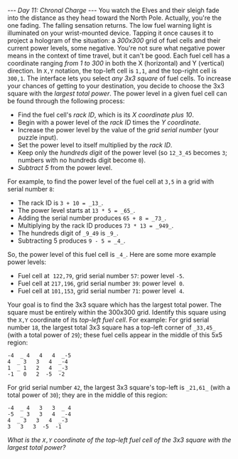 *--- Day 11: Chronal Charge ---*
You watch the Elves and their sleigh fade into the distance as they head toward the North Pole.
Actually, you're the one fading. The falling sensation returns.
The low fuel warning light is illuminated on your wrist-mounted device. Tapping it once causes it to project a hologram of the situation: a _300x300_ grid of fuel cells and their current power levels, some negative. You're not sure what negative power means in the context of time travel, but it can't be good.
Each fuel cell has a coordinate ranging _from 1 to 300_ in both the X (horizontal) and Y (vertical) direction.  In `X,Y` notation, the top-left cell is `1,1`, and the top-right cell is `300,1`.
The interface lets you select _any 3x3 square_ of fuel cells. To increase your chances of getting to your destination, you decide to choose the 3x3 square with the _largest total power_.
The power level in a given fuel cell can be found through the following process:

- Find the fuel cell's _rack ID_, which is its _X coordinate plus 10_.
- Begin with a power level of the _rack ID_ times the _Y coordinate_.
- Increase the power level by the value of the _grid serial number_ (your puzzle input).
- Set the power level to itself multiplied by the _rack ID_.
- Keep only the _hundreds digit_ of the power level (so `12_3_45` becomes `3`; numbers with no hundreds digit become `0`).
- _Subtract 5_ from the power level.

For example, to find the power level of the fuel cell at `3,5` in a grid with serial number `8`:

- The rack ID is `3 + 10 = _13_`.
- The power level starts at `13 * 5 = _65_`.
- Adding the serial number produces `65 + 8 = _73_`.
- Multiplying by the rack ID produces `73 * 13 = _949_`.
- The hundreds digit of `_9_49` is `_9_`.
- Subtracting 5 produces `9 - 5 = _4_`.

So, the power level of this fuel cell is `_4_`.
Here are some more example power levels:

- Fuel cell at  `122,79`, grid serial number `57`: power level `-5`.
- Fuel cell at `217,196`, grid serial number `39`: power level  `0`.
- Fuel cell at `101,153`, grid serial number `71`: power level  `4`.

Your goal is to find the 3x3 square which has the largest total power. The square must be entirely within the 300x300 grid. Identify this square using the `X,Y` coordinate of its _top-left fuel cell_. For example:
For grid serial number `18`, the largest total 3x3 square has a top-left corner of `_33,45_` (with a total power of `29`); these fuel cells appear in the middle of this 5x5 region:
```-2  -4   4   4   4
-4  _ 4   4   4  _-5
4  _ 3   3   4  _-4
1  _ 1   2   4  _-3
-1   0   2  -5  -2
```
For grid serial number `42`, the largest 3x3 square's top-left is `_21,61_` (with a total power of `30`); they are in the middle of this region:
```-3   4   2   2   2
-4  _ 4   3   3  _ 4
-5  _ 3   3   4  _-4
4  _ 3   3   4  _-3
3   3   3  -5  -1
```
_What is the `X,Y` coordinate of the top-left fuel cell of the 3x3 square with the largest total power?_

